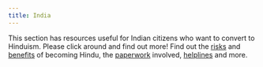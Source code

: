 ```yaml
---
title: India
---
```


This section has resources useful for Indian citizens who want to convert to Hinduism. Please click around and find out more! Find out the [risks](risks/) and [benefits](benefits/) of becoming Hindu, the [paperwork](paperwork/) involved, [helplines](../contact/) and more.
